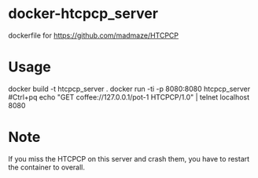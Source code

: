 docker-htcpcp_server
==========================
dockerfile for https://github.com/madmaze/HTCPCP

Usage
==========================
docker build -t htcpcp_server .
docker run -ti -p 8080:8080 htcpcp_server #Ctrl+pq
echo "GET coffee://127.0.0.1/pot-1 HTCPCP/1.0" | telnet localhost 8080

Note
===========================
If you miss the HTCPCP on this server and crash them, 
you have to restart the container to overall.
